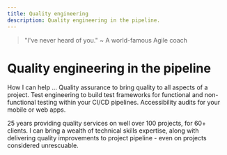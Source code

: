 ```yaml
---
title: Quality engineering
description: Quality engineering in the pipeline.
---
```


> "I've never heard of you." ~ A world-famous Agile coach

# Quality engineering in the pipeline

How I can help ... Quality assurance to bring quality to all aspects of a project. Test engineering to build test frameworks for functional and non-functional testing within your CI/CD pipelines. Accessibility audits for your mobile or web apps.

25 years providing quality services on well over 100 projects, for 60+ clients. I can bring a wealth of technical skills expertise, along with delivering quality improvements to project pipeline - even on projects considered unrescuable.
